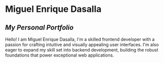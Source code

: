 # Miguel Enrique Dasalla
## _My Personal Portfolio_

Hello! I am Miguel Enrique Dasalla, I'm a skilled frontend developer with a passion for crafting intuitive and visually appealing user interfaces. I'm also eager to expand my skill set into backend development, building the robust foundations that power exceptional web applications.
